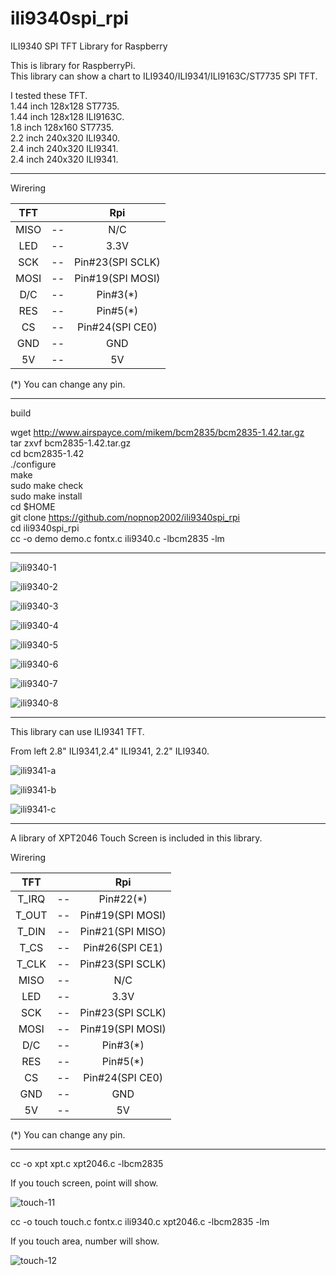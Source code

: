 # ili9340spi_rpi
ILI9340 SPI TFT Library for Raspberry


This is library for RaspberryPi.   
This library can show a chart to ILI9340/ILI9341/ILI9163C/ST7735 SPI TFT.   

I tested these TFT.   
1.44 inch 128x128 ST7735.   
1.44 inch 128x128 ILI9163C.   
1.8 inch 128x160 ST7735.   
2.2 inch 240x320 ILI9340.   
2.4 inch 240x320 ILI9341.   
2.4 inch 240x320 ILI9341.   

----

Wirering   

|TFT||Rpi|
|:-:|:-:|:-:|
|MISO|--|N/C|
|LED|--|3.3V|
|SCK|--|Pin#23(SPI SCLK)|
|MOSI|--|Pin#19(SPI MOSI)|
|D/C|--|Pin#3(*)|
|RES|--|Pin#5(*)|
|CS|--|Pin#24(SPI CE0)|
|GND|--|GND|
|5V|--|5V|

(*) You can change any pin.   

----

build   

wget http://www.airspayce.com/mikem/bcm2835/bcm2835-1.42.tar.gz   
tar zxvf bcm2835-1.42.tar.gz   
cd bcm2835-1.42   
./configure   
make   
sudo make check   
sudo make install   
cd $HOME   
git clone https://github.com/nopnop2002/ili9340spi_rpi   
cd ili9340spi_rpi   
cc -o demo demo.c fontx.c ili9340.c -lbcm2835 -lm   

----

![ili9340-1](https://cloud.githubusercontent.com/assets/6020549/25006015/3dd4f15c-2096-11e7-82db-d444ee689cb0.JPG)

![ili9340-2](https://cloud.githubusercontent.com/assets/6020549/25006026/4d36b842-2096-11e7-9030-1d7455a23a53.JPG)

![ili9340-3](https://cloud.githubusercontent.com/assets/6020549/25006042/5c2b1992-2096-11e7-9ee8-e1a4fe2b1b03.JPG)

![ili9340-4](https://cloud.githubusercontent.com/assets/6020549/25006061/6ccffa24-2096-11e7-90bf-caebc15cf942.JPG)

![ili9340-5](https://cloud.githubusercontent.com/assets/6020549/25006078/80c4b5d8-2096-11e7-8c88-650f8df1699f.JPG)

![ili9340-6](https://cloud.githubusercontent.com/assets/6020549/25006148/b546b11c-2096-11e7-83ad-7352264bae70.JPG)

![ili9340-7](https://cloud.githubusercontent.com/assets/6020549/25006105/91e96e4e-2096-11e7-917a-81ca38ad3d6b.JPG)

![ili9340-8](https://cloud.githubusercontent.com/assets/6020549/25006128/a2f493ee-2096-11e7-9d3c-246cb6da658e.JPG)

----

This library can use ILI9341 TFT.   

From left 2.8" ILI9341,2.4" ILI9341, 2.2" ILI9340.   

![ili9341-a](https://cloud.githubusercontent.com/assets/6020549/25058072/db0b0de2-21b0-11e7-8fe1-8dc0496c3fed.JPG)

![ili9341-b](https://cloud.githubusercontent.com/assets/6020549/25058088/f733f38a-21b0-11e7-9c71-b861f7da0c19.JPG)

![ili9341-c](https://cloud.githubusercontent.com/assets/6020549/25058093/02f7680a-21b1-11e7-8f7c-578e6127ca7e.JPG)

----

A library of XPT2046 Touch Screen is included in this library.   

Wirering   

|TFT||Rpi|
|:-:|:-:|:-:|
|T_IRQ|--|Pin#22(*)|
|T_OUT|--|Pin#19(SPI MOSI)|
|T_DIN|--|Pin#21(SPI MISO)|
|T_CS|--|Pin#26(SPI CE1)|
|T_CLK|--|Pin#23(SPI SCLK)|
|MISO|--|N/C|
|LED|--|3.3V|
|SCK|--|Pin#23(SPI SCLK)|
|MOSI|--|Pin#19(SPI MOSI)|
|D/C|--|Pin#3(*)|
|RES|--|Pin#5(*)|
|CS|--|Pin#24(SPI CE0)|
|GND|--|GND|
|5V|--|5V|

(*) You can change any pin.   

----

cc -o xpt xpt.c xpt2046.c -lbcm2835   

If you touch screen, point will show.   

![touch-11](https://cloud.githubusercontent.com/assets/6020549/25060732/9b4ccd2e-21df-11e7-9f08-0b7377a07f10.jpg)

cc -o touch touch.c fontx.c ili9340.c xpt2046.c -lbcm2835 -lm

If you touch area, number will show.   

![touch-12](https://cloud.githubusercontent.com/assets/6020549/25060736/af89c170-21df-11e7-9789-1705e81e4692.JPG)

